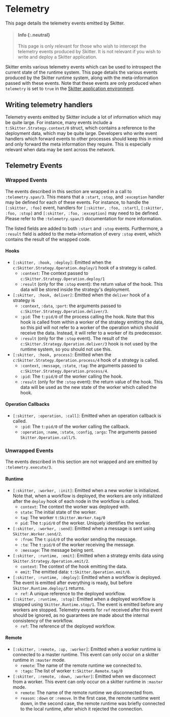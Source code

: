 # Telemetry

This page details the telemetry events emitted by Skitter.

> #### Info {:.neutral}
>
> This page is only relevant for those who wish to intercept the telemetry
> events produced by Skitter. It is not relevant if you wish to write and
> deploy a Skitter application.

Skitter emits various telemetry events which can be used to introspect the
current state of the runtime system. This page details the various events
produced by the Skitter runtime system, along with the meta-information passed
with these events. Note that these events are only produced when `telemetry` is
set to `true` in the [Skitter application environment](configuration.html).

## Writing telemetry handlers

Telemetry events emitted by Skitter include a lot of information which may be
quite large. For instance, many events include a `t:Skitter.Strategy.context/0`
struct, which contains a reference to the deployment data, which may be quite
large. Developers who write event handlers which forward events to other
processes should keep this in mind and only forward the meta information they
require. This is especially relevant when data may be sent across the network.

## Telemetry Events

### Wrapped Events

The events described in this section are wrapped in a call to
`:telemetry.span/3`. This means that a `:start`, `:stop`, and `:exception`
handler may be defined for each of these events. For instance, to handle the
`[:skitter, :foo]` event, handlers for `[:skitter, :foo, :start]`,
`[:skitter, :foo, :stop]` and `[:skitter, :foo, :exception]` may need to be
defined. Please refer to the `:telemetry.span/3` documentation for more
information.

The listed fields are added to both `:start` and `:stop` events. Furthermore,
a `:result` field is added to the meta-information of every `:stop` event,
which contains the result of the wrapped code.

#### Hooks

* `[:skitter, :hook, :deploy]`: Emitted when the
  `c:Skitter.Strategy.Operation.deploy/1` hook of a strategy is called.
  * `:context`: The context passed to `c:Skitter.Strategy.Operation.deploy/1`
  * `:result` (only for the `:stop` event): the return value of the hook. This
    data will be stored inside the strategy's deployment.
* `[:skitter, :hook, deliver]`: Emitted when the `deliver` hook of a strategy is
  * `:context`, `:data`, `:port`: the arguments passed to
    `c:Skitter.Strategy.Operation.deliver/3`.
  * `:pid`: The `t:pid/0` of the process calling the hook. Note that this hook
    is called from within a worker of the strategy emitting the data, so this
    pid will not refer to a worker of the operation which should receive the
    data. Instead, it will refer to a worker of its predecessor.
  * `:result` (only for the `:stop` event). The result of the
    `c:Skitter.Strategy.Operation.deliver/3` hook is not used by the runtime
    system, so you should not use this.
* `[:skitter, :hook, process]`: Emitted when the
  `c:Skitter.Strategy.Operation.process/4` hook of a strategy is called.
  * `:context`, `:message`, `:state`, `:tag`: the arguments passed to
    `c:Skitter.Strategy.Operation.process/4`.
  * `:pid`: The `t:pid/0` of the worker calling the hook.
  * `:result` (only for the `:stop` event): the return value of the hook. This
    data will be used as the new state of the worker which called the hook.

#### Operation Callbacks

* `[:skitter, :operation, :call]`: Emitted when an operation callback is called.
  * `:pid`: The `t:pid/0` of the worker calling the callback.
  * `:operation`, `:name`, `:state`, `:config`, `:args`: The arguments passed
    `Skitter.Operation.call/5`.

### Unwrapped Events

The events described in this section are not wrapped and are emitted by
`:telemetry.execute/3`.

#### Runtime

* `[:skitter, :worker, :init]`: Emitted when a new worker is initialized. Note
  that, when a workflow is deployed, the workers are only initialized after the
  `deploy` hook of each node in the workflow is called.
  * `context`: The context the worker was deployed with.
  * `state`: The initial state of the worker.
  * `tag`: The worker `t:Skitter.Worker.tag/0`
  * `pid`: The `t:pid/0` of the worker. Uniquely identifies the worker.
* `[:skitter, :worker, :send]`: Emitted when a message is sent using
  `Skitter.Worker.send/2`.
  * `:from`: The `t:pid/0` of the worker sending the message.
  * `:to`: The `t:pid/0` of the worker receiving the message.
  * `:message`: The message being sent.
* `[:skitter, :runtime, :emit]`: Emitted when a strategy emits data using
  `Skitter.Strategy.Operation.emit/2`.
  * `context`: The context of the hook emitting the data.
  * `emit`: The emitted data: `t:Skitter.Operation.emit/0`.
* `[:skitter, :runtime, :deploy]`: Emitted when a workflow is deployed. The
  event is emitted after everything is ready, but before
  `Skitter.Runtime.deploy/1` returns.
  * `ref`: A unique reference to the deployed workflow.
* `[:skitter, :runtime, :stop]`: Emitted when a deployed workflow is stopped
  using `Skitter.Runtime.stop/1`. The event is emitted before any workers are
  stopped. Telemetry events for `ref` received after this event should be
  ignored, as no guarantees are made about the internal consistency of the
  workflow.
  * `ref`: The reference of the deployed workflow.

#### Remote

* `[:skitter, :remote, :up, :worker]`: Emitted when a worker runtime is
  connected to a master runtime. This event can only occur on a skitter runtime
  in `:master` mode.
  * `remote`: The name of the remote runtime we connected to.
  * `:tags`: The list of worker `t:Skitter.Remote.tag/0`
* `[:skitter, :remote, :down, :worker]`: Emitted when we disconnect from a
  worker. This event can only occur on a skitter runtime in `:master` mode.
  * `remote`: The name of the remote runtime we disconnected from.
  * `reason`: `:down` or `:remove`. In the first case, the remote runtime went
    down, in the second case, the remote runtime was briefly connected to the
    local runtime, after which it rejected the connection.
